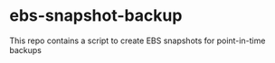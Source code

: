 # ebs-snapshot-backup
This repo contains a script to create EBS snapshots for point-in-time backups
